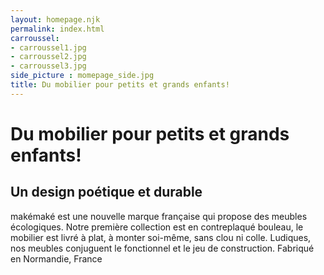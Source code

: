 ```yaml
---
layout: homepage.njk
permalink: index.html
carroussel: 
- carroussel1.jpg
- carroussel2.jpg
- carroussel3.jpg
side_picture : momepage_side.jpg
title: Du mobilier pour petits et grands enfants!
---
```

# Du mobilier pour petits et grands enfants!
## Un design poétique et durable
makémaké est une nouvelle marque française qui propose des meubles écologiques. Notre première collection est en contreplaqué bouleau, le mobilier est livré à plat, à monter soi-même, sans clou ni colle. Ludiques, nos meubles conjuguent le fonctionnel et le jeu de construction.
Fabriqué en Normandie, France
